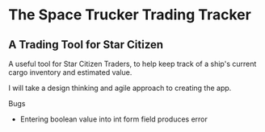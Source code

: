 # The Space Trucker Trading Tracker

## A Trading Tool for Star Citizen

A useful tool for Star Citizen Traders, to help keep track of a ship's current cargo inventory and estimated value.

I will take a design thinking and agile approach to creating the app.



Bugs
- Entering boolean value into int form field produces error
